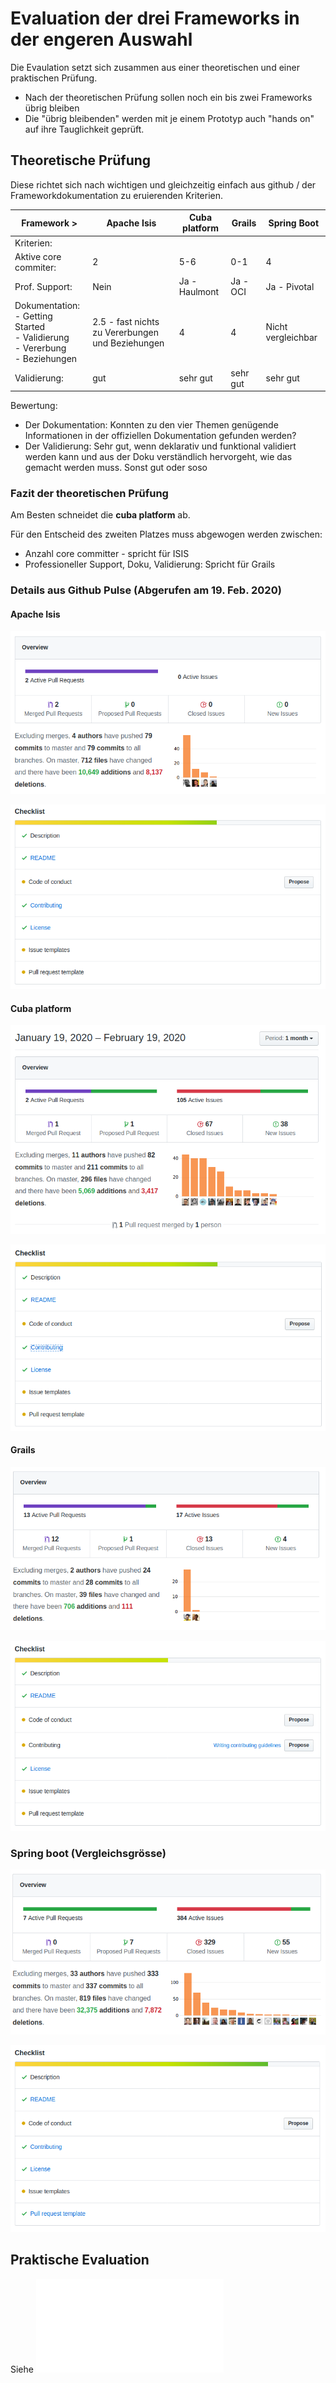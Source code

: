 # Evaluation der drei Frameworks in der engeren Auswahl

Die Evaulation setzt sich zusammen aus einer theoretischen und einer praktischen Prüfung.
* Nach der theoretischen Prüfung sollen noch ein bis zwei Frameworks übrig bleiben
* Die "übrig bleibenden" werden mit je einem Prototyp auch "hands on" auf ihre Tauglichkeit geprüft.

## Theoretische Prüfung

Diese richtet sich nach wichtigen und gleichzeitig einfach aus github / der Frameworkdokumentation zu eruierenden Kriterien.

|Framework > | Apache Isis | Cuba platform | Grails | Spring Boot |
| --- | --- | --- | --- | --- |
|Kriterien: |||||
|Aktive core commiter: |2|5-6|0-1|4|
|Prof. Support: |Nein|Ja - Haulmont|Ja - OCI|Ja - Pivotal|
|Dokumentation: <br>- Getting Started <br>- Validierung <br>- Vererbung <br>- Beziehungen |2.5 - fast nichts zu Vererbungen und Beziehungen|4|4|Nicht vergleichbar|
|Validierung: |gut|sehr gut|sehr gut|sehr gut|

Bewertung:
* Der Dokumentation: Konnten zu den vier Themen genügende Informationen in der offiziellen Dokumentation gefunden werden?
* Der Validierung: Sehr gut, wenn deklarativ und funktional validiert werden kann und aus der Doku verständlich hervorgeht, wie das gemacht werden muss. Sonst gut oder soso

### Fazit der theoretischen Prüfung

Am Besten schneidet die **cuba platform** ab. 

Für den Entscheid des zweiten Platzes muss abgewogen werden zwischen:
* Anzahl core committer - spricht für ISIS
* Professioneller Support, Doku, Validierung: Spricht für Grails

### Details aus Github Pulse (Abgerufen am 19. Feb. 2020)

#### Apache Isis

![](res/isis_pulse.png)

![](res/isis_community.png)

#### Cuba platform

![](res/cuba_pulse.png)

![](res/cuba_community.png)

#### Grails

![](res/grails_pulse.png)

![](res/grails_community.png)

### Spring boot (Vergleichsgrösse)

![](res/boot_pulse.png)

![](res/boot_community.png)

## Praktische Evaluation

Siehe ![Framework Prototypen](framework_protos.md)